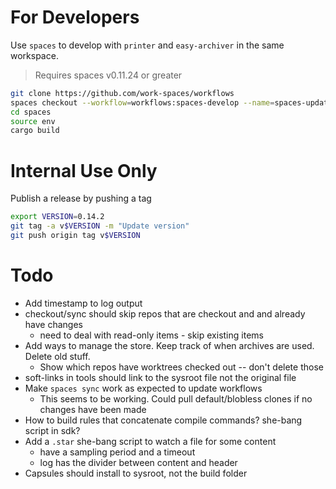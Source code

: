 # For Developers

Use `spaces` to develop with `printer` and `easy-archiver` in the same workspace.

> Requires spaces v0.11.24 or greater

```sh
git clone https://github.com/work-spaces/workflows
spaces checkout --workflow=workflows:spaces-develop --name=spaces-updates
cd spaces
source env
cargo build
```

# Internal Use Only

Publish a release by pushing a tag

```sh
export VERSION=0.14.2
git tag -a v$VERSION -m "Update version"
git push origin tag v$VERSION
```

# Todo

- Add timestamp to log output
- checkout/sync should skip repos that are checkout and and already have changes
  - need to deal with read-only items - skip existing items
- Add ways to manage the store. Keep track of when archives are used. Delete old stuff.
  - Show which repos have worktrees checked out -- don't delete those
- soft-links in tools should link to the sysroot file not the original file
- Make `spaces sync` work as expected to update workflows
  - This seems to be working. Could pull default/blobless clones if no changes have been made
- How to build rules that concatenate compile commands? she-bang script in sdk? 
- Add a `.star` she-bang script to watch a file for some content
  - have a sampling period and a timeout
  - log has the divider between content and header
- Capsules should install to sysroot, not the build folder
